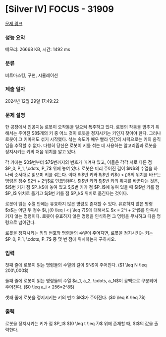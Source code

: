 # [Silver IV] FOCUS - 31909 

[문제 링크](https://www.acmicpc.net/problem/31909) 

### 성능 요약

메모리: 26668 KB, 시간: 1492 ms

### 분류

비트마스킹, 구현, 시뮬레이션

### 제출 일자

2024년 12월 29일 17:49:22

### 문제 설명

<p>한 공장에서 인공지능 로봇이 오작동을 일으켜 폭주하고 있다. 로봇의 작동을 멈추기 위해서는 주어진 $8$개의 키 중 어느 것이 로봇을 정지시키는 키인지 찾아야 한다. 그러나 로봇이 그 키마저도 섞기 시작했다. 섞는 속도가 매우 빨라 인간의 시력으로는 키의 움직임을 추적할 수 없다. 다행히 당신은 로봇이 키를 섞는 데 사용하는 알고리즘과 로봇을 정지시키는 키의 처음 위치를 알고 있다.</p>

<p>각 키에는 $0$번부터 $7$번까지의 번호가 매겨져 있고, 이들은 각각 서로 다른 점 $P_0, P_1, \cdots, P_7$ 위에 놓여 있다. 로봇은 미리 주어진 길이 $N$의 수열을 하나씩 순서대로 읽으며 키를 섞는다. 이때 $i$번 키와 $j$번 키$(i < j)$의 위치를 바꾸는 명령은 정수 $2^i + 2^j$로 인코딩된다. $i$번 키와 $j$번 키의 위치를 바꾼다는 것은, $i$번 키가 점 $P_k$에 놓여 있고 $j$번 키가 점 $P_l$에 놓여 있을 때 $i$번 키를 점 $P_l$ 위치로 옮기고 $j$번 키를 점 $P_k$ 위치로 옮긴다는 것이다.</p>

<p>로봇이 읽는 수열 안에는 유효하지 않은 명령도 존재할 수 있다. 유효하지 않은 명령 $x$는 어떤 두 정수 $i, j(0 \leq i < j \leq 7)$에 대해서도 $x = 2^i + 2^j$를 만족시키지 않는 명령이다. 로봇이 유효하지 않은 명령을 인식하면 그 명령을 무시하고 다음 명령으로 넘어간다.</p>

<p>로봇을 정지시키는 키의 번호와 명령들의 수열이 주어지면, 로봇을 정지시키는 키는 $P_0, P_1, \cdots, P_7$ 중 몇 번 점에 위치하는지 구하시오.</p>

### 입력 

 <p>첫째 줄에 로봇이 읽는 명령들의 수열의 길이 $N$이 주어진다. ($1 \leq N \leq 200\,000$)</p>

<p>둘째 줄에 로봇이 읽는 명령들의 수열 $a_1, a_2, \cdots, a_N$이 공백으로 구분되어 주어진다. ($0 \leq a_i < 256=2^8$)</p>

<p>셋째 줄에 로봇을 정지시키는 키의 번호 $K$가 주어진다. ($0 \leq K \leq 7$)</p>

### 출력 

 <p>로봇을 정지시키는 키가 점 $P_t$ $(0 \leq t \leq 7)$ 위에 존재할 때, $t$의 값을 출력한다.</p>

